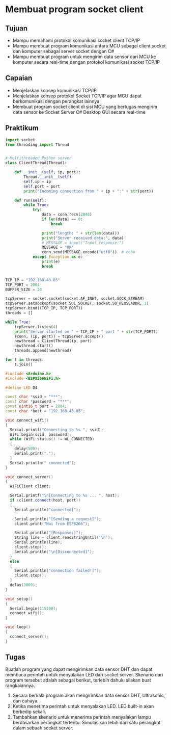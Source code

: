 # Membuat program socket client

## Tujuan
- Mampu memahami protokol komunikasi socket client TCP/IP
- Mampu membuat program komunikasi antara MCU sebagai client socket dan komputer sebagai server socket dengan C#
- Mampu membuat program untuk mengirim data sensor dari MCU ke komputer secara real-time dengan protokol komunikasi socket TCP/IP

## Capaian
- Menjelaskan konsep komunikasi TCP/IP
- Menjelaskan konsep protokol Socket TCP/IP agar MCU dapat berkomunikasi dengan perangkat lainnya
- Membuat program socket client di sisi MCU yang bertugas mengirim data sensor ke Socket Server C# Desktop GUI secara real-time

## Praktikum
```python
import socket
from threading import Thread


# Multithreaded Python server
class ClientThread(Thread):

    def __init__(self, ip, port):
        Thread.__init__(self)
        self.ip = ip
        self.port = port
        print("Incoming connection from " + ip + ":" + str(port))

    def run(self):
        while True:
            try:
                data = conn.recv(2048)
                if len(data) == 0:
                    break

                print("length: " + str(len(data)))
                print("Server received data:", data)
                # MESSAGE = input("Input response:")
                MESSAGE = "OK"
                conn.send(MESSAGE.encode("utf8"))  # echo
            except Exception as e:
                print(e)
                break


TCP_IP = "192.168.43.85"
TCP_PORT = 2004
BUFFER_SIZE = 20

tcpServer = socket.socket(socket.AF_INET, socket.SOCK_STREAM)
tcpServer.setsockopt(socket.SOL_SOCKET, socket.SO_REUSEADDR, 1)
tcpServer.bind((TCP_IP, TCP_PORT))
threads = []

while True:
    tcpServer.listen(4)
    print("Server started on " + TCP_IP + " port " + str(TCP_PORT))
    (conn, (ip, port)) = tcpServer.accept()
    newthread = ClientThread(ip, port)
    newthread.start()
    threads.append(newthread)

for t in threads:
    t.join()
```

```cpp
#include <Arduino.h>
#include <ESP8266WiFi.h>

#define LED D4

const char *ssid = "***";
const char *password = "***";
const uint16_t port = 2004;
const char *host = "192.168.43.85";

void connect_wifi()
{
  Serial.printf("Connecting to %s ", ssid);
  WiFi.begin(ssid, password);
  while (WiFi.status() != WL_CONNECTED)
  {
    delay(500);
    Serial.print(".");
  }
  Serial.println(" connected");
}

void connect_server()
{
  WiFiClient client;

  Serial.printf("\n[Connecting to %s ... ", host);
  if (client.connect(host, port))
  {
    Serial.println("connected]");

    Serial.println("[Sending a request]");
    client.print("Hai from ESP8266");

    Serial.println("[Response:]");
    String line = client.readStringUntil('\n');
    Serial.println(line);
    client.stop();
    Serial.println("\n[Disconnected]");
  }
  else
  {
    Serial.println("connection failed!]");
    client.stop();
  }
  delay(3000);
}

void setup()
{
  Serial.begin(115200);
  connect_wifi();
}

void loop()
{
  connect_server();
}
```

## Tugas
Buatlah program yang dapat mengirimkan data sensor DHT dan dapat membaca perintah untuk menyalakan LED dari socket server. Skenario dari program tersebut adalah sebagai berikut, terlebih dahulu silakan buat rangkaiannya.
1. Secara berkala program akan mengirimkan data sensor DHT, Ultrasonic, dan cahaya.
2. Ketika menerima perintah untuk menyalakan LED. LED built-in akan berkedip sekali.
3. Tambahkan skenario untuk menerima perintah menyalakan lampu berdasarkan perangkat tertentu. Simulasikan lebih dari satu perangkat dalam sebuah socket server. 